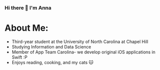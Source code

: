 ### Hi there 👋 I'm Anna

# About Me:

* Third-year student at the University of North Carolina at Chapel Hill
* Studying Information and Data Science
* Member of App Team Carolina- we develop original iOS applications in Swift :P
* Enjoys reading, cooking, and my cats 🐱

